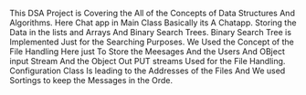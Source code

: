 This DSA Project is Covering the All of the Concepts of Data Structures And Algorithms. Here Chat app in Main Class 
Basically its A Chatapp. Storing the Data in the lists and Arrays And Binary Search Trees. Binary Search Tree is Implemented Just for the Searching Purposes. 
We Used the Concept of the File Handling Here just To Store the Meesages And the Users And OBject input Stream And the Object Out PUT streams Used for the File Handling. Configuration Class Is leading to the Addresses of the Files And We used Sortings to keep the Messages in the Orde.

